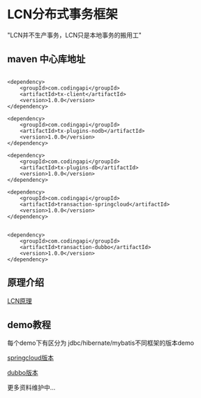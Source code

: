 # LCN分布式事务框架

  "LCN并不生产事务，LCN只是本地事务的搬用工"


## maven 中心库地址

```

<dependency>
    <groupId>com.codingapi</groupId>
    <artifactId>tx-client</artifactId>
    <version>1.0.0</version>
</dependency>

<dependency>
    <groupId>com.codingapi</groupId>
    <artifactId>tx-plugins-nodb</artifactId>
    <version>1.0.0</version>
</dependency>

<dependency>
    <groupId>com.codingapi</groupId>
    <artifactId>tx-plugins-db</artifactId>
    <version>1.0.0</version>
</dependency>

<dependency>
	<groupId>com.codingapi</groupId>
	<artifactId>transaction-springcloud</artifactId>
	<version>1.0.0</version>
</dependency>


<dependency>
    <groupId>com.codingapi</groupId>
    <artifactId>transaction-dubbo</artifactId>
    <version>1.0.0</version>
</dependency>

```

## 原理介绍

[LCN原理](https://github.com/codingapi/tx-lcn/wiki/LCN原理)


## demo教程

每个demo下有区分为 jdbc/hibernate/mybatis不同框架的版本demo

[springcloud版本](https://github.com/codingapi/springcloud-lcn-demo)

[dubbo版本](https://github.com/codingapi/dubbo-lcn-demo)


更多资料维护中...